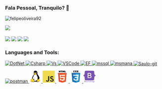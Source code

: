 ### Fala Pessoal, Tranquilo? 👋

<p align="left"> <img src="https://komarev.com/ghpvc/?username=felipeoliveira92&label=Profile%20views&color=0e75b6&style=flat" alt="felipeoliveira92" /> </p>

<!--
**felipeoliveira92/felipeoliveira92** is a ✨ _special_ ✨ repository because its `README.md` (this file) appears on your GitHub profile.

Here are some ideas to get you started:

- 🔭 I’m currently working on ...
- 🌱 I’m currently learning ...
- 👯 I’m looking to collaborate on ...
- 🤔 I’m looking for help with ...
- 💬 Ask me about ...
- 📫 How to reach me: ...
- 😄 Pronouns: ...
- ⚡ Fun fact: ...
-->
<div><!--
  <a href="www.https://linkedin.com/in/felipe-oliveira-fatec">
  <img height="180em" src="https://github-readme-stats.vercel.app/api?username=felipeoliveira92&show_icons=true&theme=dracula&include_all_commits=true&count_private=true"/>-->
  <img height="180em" src="https://github-readme-stats.vercel.app/api/top-langs/?username=felipeoliveira92&layout=compact&langs_count=7&theme=dracula"/>
</div>  

<div> <br>
  <a href="https://instagram.com/_felipe.rabelo" target="_blank"><img src="https://img.shields.io/badge/-Instagram-%23E4405F?style=for-the-badge&logo=instagram&logoColor=white" target="_blank"></a>  
 <a href="https://discord.gg/felipe rabelo#6853" target="_blank"><img src="https://img.shields.io/badge/Discord-7289DA?style=for-the-badge&logo=discord&logoColor=white" target="_blank"></a> 
  <a href = "mailto:feliperabelo.oliveira@gmail.com"><img src="https://img.shields.io/badge/-Gmail-%23333?style=for-the-badge&logo=gmail&logoColor=white" target="_blank"></a>
  <a href="https://www.linkedin.com/in/felipe-oliveira-fatec" target="_blank"><img src="https://img.shields.io/badge/-LinkedIn-%230077B5?style=for-the-badge&logo=linkedin&logoColor=white" target="_blank"></a>
</div>

<h3 align="left">Languages and Tools:</h3>
<a href="https://dotnet.microsoft.com/" target="_blank"> <img src="https://upload.wikimedia.org/wikipedia/commons/thumb/e/ee/.NET_Core_Logo.svg/1200px-.NET_Core_Logo.svg.png" alt="DotNet" width="40" height="40"/> </a>
<a href="" target="_blank"> <img src="https://static.cdnlogo.com/logos/c/27/c.svg" alt="Csharp" width="40" height="40"/> </a>
<a href="https://visualstudio.microsoft.com/" target="_blank"> <img src="https://visualstudio.microsoft.com/wp-content/uploads/2021/10/Product-Icon.svg" alt="Vs" width="50" height="40"/> </a>
<a href="https://code.visualstudio.com/" target="_blank"> <img src="https://coffops.com/wp-content/uploads/2021/06/code_ozwVHSV.png" alt="VSCode" width="50" height="40"/> </a>
<a href="" target="_blank"> <img src="https://miro.medium.com/max/480/1*T-y7eiy0pc4vb0-6aGfIbQ.png" alt="EF" width="50" height="40"/> </a>
<a href="https://www.microsoft.com/en-us/sql-server" target="_blank"> <img src="https://prismatic.io/docs/assets/images/icon-d4f90b229d508993f27f694e0db73c03.png" alt="mssql" width="40" height="50"/> </a>
<a href="https://www.microsoft.com/en-us/sql-server" target="_blank"> <img src="https://i.pinimg.com/originals/32/a0/3a/32a03aee0c76419ec5bde950a62883bc.png" alt="msmana" width="70" height="40"/> </a>

<a href="https://github.com/felipeoliveira92/felipeoliveira92" target="_blank"> 
	<img align="center" alt="Saulo-git" height="40" width="40" src="https://cdn.jsdelivr.net/gh/devicons/devicon/icons/git/git-original.svg">
 </a>
 
<a href="https://postman.com" target="_blank"> <img src="https://www.vectorlogo.zone/logos/getpostman/getpostman-icon.svg" alt="postman" width="40" height="40"/> </a>
<a href="https://www.linux.org/" target="_blank"> <img src="https://raw.githubusercontent.com/devicons/devicon/master/icons/linux/linux-original.svg" alt="linux" width="40" height="40"/> </a>
<a href="https://developer.mozilla.org/en-US/docs/Web/JavaScript" target="_blank"> <img src="https://raw.githubusercontent.com/devicons/devicon/master/icons/javascript/javascript-original.svg" alt="javascript" width="40" height="40"/> </a>
<a href="https://www.w3.org/html/" target="_blank"> <img src="https://raw.githubusercontent.com/devicons/devicon/master/icons/html5/html5-original-wordmark.svg" alt="html5" width="40" height="40"/> </a>
<a href="https://www.w3schools.com/css/" target="_blank"> <img src="https://raw.githubusercontent.com/devicons/devicon/master/icons/css3/css3-original-wordmark.svg" alt="css3" width="40" height="40"/> </a>
<a href="https://getbootstrap.com" target="_blank"> <img src="https://raw.githubusercontent.com/devicons/devicon/master/icons/bootstrap/bootstrap-plain-wordmark.svg" alt="bootstrap" width="40" height="40"/> </a>


